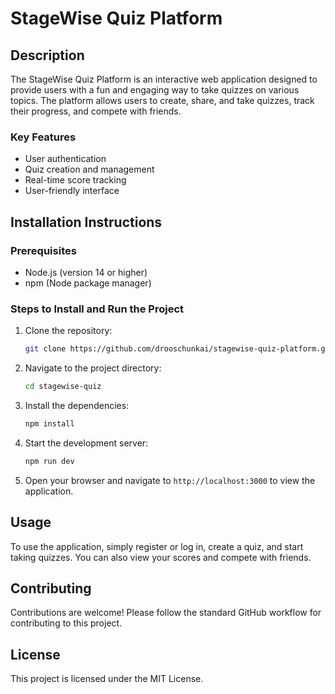 # StageWise Quiz Platform

## Description
The StageWise Quiz Platform is an interactive web application designed to provide users with a fun and engaging way to take quizzes on various topics. The platform allows users to create, share, and take quizzes, track their progress, and compete with friends.

### Key Features
- User authentication
- Quiz creation and management
- Real-time score tracking
- User-friendly interface

## Installation Instructions

### Prerequisites
- Node.js (version 14 or higher)
- npm (Node package manager)

### Steps to Install and Run the Project
1. Clone the repository:
   ```bash
   git clone https://github.com/drooschunkai/stagewise-quiz-platform.git
   ```
2. Navigate to the project directory:
   ```bash
   cd stagewise-quiz
   ```
3. Install the dependencies:
   ```bash
   npm install
   ```
4. Start the development server:
   ```bash
   npm run dev
   ```
5. Open your browser and navigate to `http://localhost:3000` to view the application.

## Usage
To use the application, simply register or log in, create a quiz, and start taking quizzes. You can also view your scores and compete with friends.

## Contributing
Contributions are welcome! Please follow the standard GitHub workflow for contributing to this project.

## License
This project is licensed under the MIT License.
